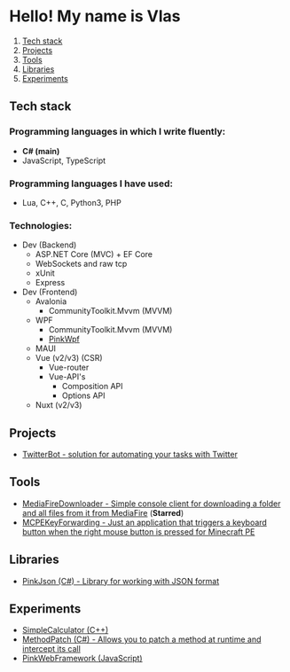 # Hello! My name is Vlas

1. [Tech stack](#stack)
2. [Projects](#projects)
3. [Tools](#tools)
4. [Libraries](#libraries)
5. [Experiments](#experiments)

## Tech stack <span id="stack"></span>

### Programming languages in which I write fluently:
- **C# (main)**
- JavaScript, TypeScript

### Programming languages I have used:
- Lua, C++, C, Python3, PHP

### Technologies:
- Dev (Backend)
  - ASP.NET Core (MVC) + EF Core
  - WebSockets and raw tcp
  - xUnit
  - Express
- Dev (Frontend)
  - Avalonia
    - CommunityToolkit.Mvvm (MVVM)
  - WPF
    - CommunityToolkit.Mvvm (MVVM)
    - [PinkWpf](https://github.com/Vlas-Omsk/PinkWpf)
  - MAUI
  - Vue (v2/v3) (CSR)
    - Vue-router
    - Vue-API's
      - Composition API
      - Options API
  - Nuxt (v2/v3)

## Projects <span id="projects"></span>

- [TwitterBot - solution for automating your tasks with Twitter](https://t.me/twitter0bot)

## Tools <span id="tools"></span>

- [MediaFireDownloader - Simple console client for downloading a folder and all files from it from MediaFire](https://github.com/Vlas-Omsk/MediaFireDownloader) (**Starred**)
- [MCPEKeyForwarding - Just an application that triggers a keyboard button when the right mouse button is pressed for Minecraft PE](https://github.com/Vlas-Omsk/MCPEKeyForwarding)

## Libraries <span id="libraries"></span>

- [PinkJson (C#) - Library for working with JSON format](https://github.com/Vlas-Omsk/PinkJson)

## Experiments <span id="experiments"></span>

- [SimpleCalculator (C++)](https://github.com/Vlas-Omsk/SimpleCalculator)
- [MethodPatch (C#) - Allows you to patch a method at runtime and intercept its call ](https://github.com/Vlas-Omsk/MethodPatch)
- [PinkWebFramework (JavaScript)](https://github.com/Vlas-Omsk/PinkWebFramework)
